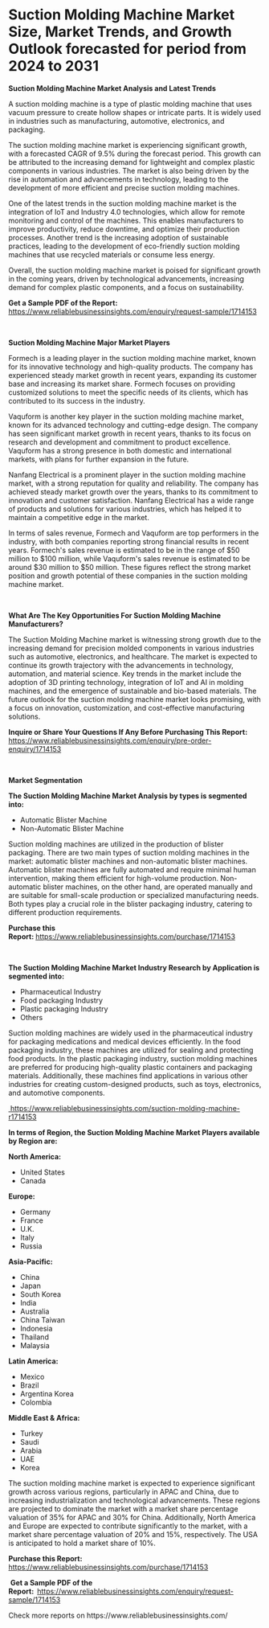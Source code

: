 <p><h1>Suction Molding Machine Market Size, Market Trends, and Growth Outlook forecasted for period from 2024 to 2031</h1></p><p><strong>Suction Molding Machine Market Analysis and Latest Trends</strong></p>
<p><p>A suction molding machine is a type of plastic molding machine that uses vacuum pressure to create hollow shapes or intricate parts. It is widely used in industries such as manufacturing, automotive, electronics, and packaging.</p><p>The suction molding machine market is experiencing significant growth, with a forecasted CAGR of 9.5% during the forecast period. This growth can be attributed to the increasing demand for lightweight and complex plastic components in various industries. The market is also being driven by the rise in automation and advancements in technology, leading to the development of more efficient and precise suction molding machines.</p><p>One of the latest trends in the suction molding machine market is the integration of IoT and Industry 4.0 technologies, which allow for remote monitoring and control of the machines. This enables manufacturers to improve productivity, reduce downtime, and optimize their production processes. Another trend is the increasing adoption of sustainable practices, leading to the development of eco-friendly suction molding machines that use recycled materials or consume less energy.</p><p>Overall, the suction molding machine market is poised for significant growth in the coming years, driven by technological advancements, increasing demand for complex plastic components, and a focus on sustainability.</p></p>
<p><strong>Get a Sample PDF of the Report:&nbsp;</strong> <a href="https://www.reliablebusinessinsights.com/enquiry/request-sample/1714153">https://www.reliablebusinessinsights.com/enquiry/request-sample/1714153</a></p>
<p>&nbsp;</p>
<p><strong>Suction Molding Machine Major Market Players</strong></p>
<p><p>Formech is a leading player in the suction molding machine market, known for its innovative technology and high-quality products. The company has experienced steady market growth in recent years, expanding its customer base and increasing its market share. Formech focuses on providing customized solutions to meet the specific needs of its clients, which has contributed to its success in the industry.</p><p>Vaquform is another key player in the suction molding machine market, known for its advanced technology and cutting-edge design. The company has seen significant market growth in recent years, thanks to its focus on research and development and commitment to product excellence. Vaquform has a strong presence in both domestic and international markets, with plans for further expansion in the future.</p><p>Nanfang Electrical is a prominent player in the suction molding machine market, with a strong reputation for quality and reliability. The company has achieved steady market growth over the years, thanks to its commitment to innovation and customer satisfaction. Nanfang Electrical has a wide range of products and solutions for various industries, which has helped it to maintain a competitive edge in the market.</p><p>In terms of sales revenue, Formech and Vaquform are top performers in the industry, with both companies reporting strong financial results in recent years. Formech's sales revenue is estimated to be in the range of $50 million to $100 million, while Vaquform's sales revenue is estimated to be around $30 million to $50 million. These figures reflect the strong market position and growth potential of these companies in the suction molding machine market.</p></p>
<p>&nbsp;</p>
<p><strong>What Are The Key Opportunities For Suction Molding Machine Manufacturers?</strong></p>
<p><p>The Suction Molding Machine market is witnessing strong growth due to the increasing demand for precision molded components in various industries such as automotive, electronics, and healthcare. The market is expected to continue its growth trajectory with the advancements in technology, automation, and material science. Key trends in the market include the adoption of 3D printing technology, integration of IoT and AI in molding machines, and the emergence of sustainable and bio-based materials. The future outlook for the suction molding machine market looks promising, with a focus on innovation, customization, and cost-effective manufacturing solutions.</p></p>
<p><strong>Inquire or Share Your Questions If Any Before Purchasing This Report:</strong> <a href="https://www.reliablebusinessinsights.com/enquiry/pre-order-enquiry/1714153">https://www.reliablebusinessinsights.com/enquiry/pre-order-enquiry/1714153</a></p>
<p>&nbsp;</p>
<p><strong>Market Segmentation</strong></p>
<p><strong>The Suction Molding Machine Market Analysis by types is segmented into:</strong></p>
<p><ul><li>Automatic Blister Machine</li><li>Non-Automatic Blister Machine</li></ul></p>
<p><p>Suction molding machines are utilized in the production of blister packaging. There are two main types of suction molding machines in the market: automatic blister machines and non-automatic blister machines. Automatic blister machines are fully automated and require minimal human intervention, making them efficient for high-volume production. Non-automatic blister machines, on the other hand, are operated manually and are suitable for small-scale production or specialized manufacturing needs. Both types play a crucial role in the blister packaging industry, catering to different production requirements.</p></p>
<p><strong>Purchase this Report:&nbsp;</strong><a href="https://www.reliablebusinessinsights.com/purchase/1714153">https://www.reliablebusinessinsights.com/purchase/1714153</a></p>
<p>&nbsp;</p>
<p><strong>The Suction Molding Machine Market Industry Research by Application is segmented into:</strong></p>
<p><ul><li>Pharmaceutical Industry</li><li>Food packaging Industry</li><li>Plastic packaging Industry</li><li>Others</li></ul></p>
<p><p>Suction molding machines are widely used in the pharmaceutical industry for packaging medications and medical devices efficiently. In the food packaging industry, these machines are utilized for sealing and protecting food products. In the plastic packaging industry, suction molding machines are preferred for producing high-quality plastic containers and packaging materials. Additionally, these machines find applications in various other industries for creating custom-designed products, such as toys, electronics, and automotive components.</p></p>
<p><a href="https://www.reliablebusinessinsights.com/suction-molding-machine-r1714153">&nbsp;https://www.reliablebusinessinsights.com/suction-molding-machine-r1714153</a></p>
<p><strong>In terms of Region, the Suction Molding Machine Market Players available by Region are:</strong></p>
<p>
    <p> <strong> North America: </strong>
        <ul>
            <li>United States</li>
            <li>Canada</li>
        </ul>
        </p> 
    <p> <strong> Europe: </strong>
        <ul>
            <li>Germany</li>
            <li>France</li>
            <li>U.K.</li>
            <li>Italy</li>
            <li>Russia</li>
        </ul>
        </p> 
    <p> <strong> Asia-Pacific: </strong>
        <ul>
            <li>China</li>
            <li>Japan</li>
            <li>South Korea</li>
            <li>India</li>
            <li>Australia</li>
            <li>China Taiwan</li>
            <li>Indonesia</li>
            <li>Thailand</li>
            <li>Malaysia</li>
        </ul>
        </p> 
    <p> <strong> Latin America: </strong>
        <ul>
            <li>Mexico</li>
            <li>Brazil</li>
            <li>Argentina Korea</li>
            <li>Colombia</li>
        </ul>
        </p> 
    <p> <strong> Middle East & Africa: </strong>
        <ul>
            <li>Turkey</li>
            <li>Saudi</li>
            <li>Arabia</li>
            <li>UAE</li>
            <li>Korea</li>
        </ul>
    </p>
    </p>
<p><p>The suction molding machine market is expected to experience significant growth across various regions, particularly in APAC and China, due to increasing industrialization and technological advancements. These regions are projected to dominate the market with a market share percentage valuation of 35% for APAC and 30% for China. Additionally, North America and Europe are expected to contribute significantly to the market, with a market share percentage valuation of 20% and 15%, respectively. The USA is anticipated to hold a market share of 10%.</p></p>
<p><strong>Purchase this Report: </strong><a href="https://www.reliablebusinessinsights.com/purchase/1714153">https://www.reliablebusinessinsights.com/purchase/1714153</a></p>
<p>&nbsp;<strong>Get a Sample PDF of the Report:&nbsp;&nbsp;</strong><a href="https://www.reliablebusinessinsights.com/enquiry/request-sample/1714153">https://www.reliablebusinessinsights.com/enquiry/request-sample/1714153</a></p>
<p><strong></strong></p>
<p>Check more reports on https://www.reliablebusinessinsights.com/</p>